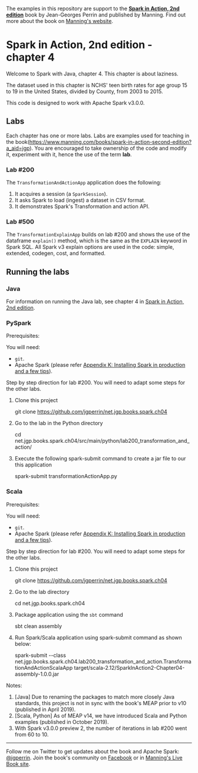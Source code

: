 The examples in this repository are support to the **[Spark in Action, 2nd edition](http://jgp.net/sia)** book by Jean-Georges Perrin and published by Manning. Find out more about the book on [Manning's website](http://jgp.ai/sia).

# Spark in Action, 2nd edition - chapter 4

Welcome to Spark with Java, chapter 4. This chapter is about laziness.

The dataset used in this chapter is NCHS' teen birth rates for age group 15 to 19 in the United States, divided by County, from 2003 to 2015.

This code is designed to work with Apache Spark v3.0.0.

## Labs

Each chapter has one or more labs. Labs are examples used for teaching in the book(https://www.manning.com/books/spark-in-action-second-edition?a_aid=jgp). You are encouraged to take ownership of the code and modify it, experiment with it, hence the use of the term **lab**.

### Lab \#200

The `TransformationAndActionApp` application does the following:

1.	It acquires a session (a `SparkSession`).
2.	It asks Spark to load (ingest) a dataset in CSV format.
3.	It demonstrates Spark's Transformation and action API.

### Lab \#500

The `TransformationExplainApp` builds on lab \#200 and shows the use of the dataframe `explain()` method, which is the same as the `EXPLAIN` keyword in Spark SQL. All Spark v3 explain options are used in the code: simple, extended, codegen, cost, and formatted.

## Running the labs

### Java

For information on running the Java lab, see chapter 4 in [Spark in Action, 2nd edition](http://jgp.net/sia).

### PySpark

Prerequisites:

You will need:
 * `git`.
 * Apache Spark (please refer [Appendix K: Installing Spark in production and a few tips](https://livebook.manning.com/book/spark-in-action-second-edition/appendix-k/)). 

Step by step direction for lab \#200. You will need to adapt some steps for the other labs.

1. Clone this project

    git clone https://github.com/jgperrin/net.jgp.books.spark.ch04

2. Go to the lab in the Python directory

    cd net.jgp.books.spark.ch04/src/main/python/lab200_transformation_and_action/

3. Execute the following spark-submit command to create a jar file to our this application

    spark-submit transformationActionApp.py

### Scala

Prerequisites:

You will need:
 * `git`.
 * Apache Spark (please refer [Appendix K: Installing Spark in production and a few tips](https://livebook.manning.com/book/spark-in-action-second-edition/appendix-k/)). 

Step by step direction for lab \#200. You will need to adapt some steps for the other labs.

1. Clone this project

    git clone https://github.com/jgperrin/net.jgp.books.spark.ch04

2. Go to the lab directory

    cd net.jgp.books.spark.ch04

3. Package application using the `sbt` command

    sbt clean assembly

4. Run Spark/Scala application using spark-submit command as shown below:

    spark-submit --class net.jgp.books.spark.ch04.lab200_transformation_and_action.TransformationAndActionScalaApp target/scala-2.12/SparkInAction2-Chapter04-assembly-1.0.0.jar

Notes: 
 1. [Java] Due to renaming the packages to match more closely Java standards, this project is not in sync with the book's MEAP prior to v10 (published in April 2019).
 2. [Scala, Python] As of MEAP v14, we have introduced Scala and Python examples (published in October 2019).
 3. With Spark v3.0.0 preview 2, the number of iterations in lab \#200 went from 60 to 10.
 
---

Follow me on Twitter to get updates about the book and Apache Spark: [@jgperrin](https://twitter.com/jgperrin). Join the book's community on [Facebook](https://www.facebook.com/SparkInAction/) or in [Manning's Live Book site](https://livebook.manning.com/book/spark-in-action-second-edition/about-this-book/?a_aid=jgp).
